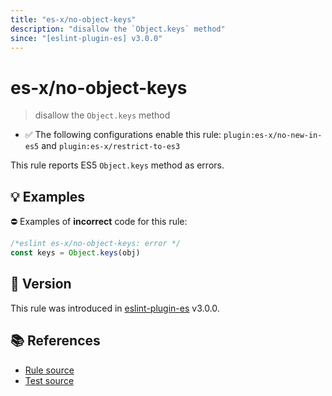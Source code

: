```yaml
---
title: "es-x/no-object-keys"
description: "disallow the `Object.keys` method"
since: "[eslint-plugin-es] v3.0.0"
---
```


# es-x/no-object-keys
> disallow the `Object.keys` method

- ✅ The following configurations enable this rule: `plugin:es-x/no-new-in-es5` and `plugin:es-x/restrict-to-es3`

This rule reports ES5 `Object.keys` method as errors.

## 💡 Examples

⛔ Examples of **incorrect** code for this rule:

<eslint-playground type="bad">

```js
/*eslint es-x/no-object-keys: error */
const keys = Object.keys(obj)
```

</eslint-playground>

## 🚀 Version

This rule was introduced in [eslint-plugin-es] v3.0.0.

[eslint-plugin-es]: https://github.com/mysticatea/eslint-plugin-es

## 📚 References

- [Rule source](https://github.com/ota-meshi/eslint-plugin-es-x/blob/master/lib/rules/no-object-keys.js)
- [Test source](https://github.com/ota-meshi/eslint-plugin-es-x/blob/master/tests/lib/rules/no-object-keys.js)
